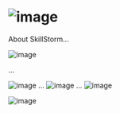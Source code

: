 # ![image](https://github.com/DJ322/SkillStorm/assets/72959116/10d7fbc1-61d5-4edc-9659-fcd27f9a4900)




About SkillStorm...

![image](https://github.com/DJ322/SkillStorm/assets/72959116/6172c6cf-c609-4cb4-ac40-268eccc85500)

...

![image](https://github.com/DJ322/SkillStorm/assets/72959116/2f3dc3b5-8ec8-4bcf-855d-2e305d3a4932)
...
![image](https://github.com/DJ322/SkillStorm/assets/72959116/62e043b6-8700-462c-b50c-4afa007aa527)
...
![image](https://github.com/DJ322/SkillStorm/assets/72959116/86adc2cd-24c0-45c3-a7ec-981ead534aa7)


![image](https://github.com/DJ322/SkillStorm/assets/72959116/32d1aa56-8178-45a8-a193-fa9abf7ac231)
